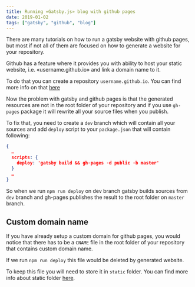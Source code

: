 ```yaml
---
title: Running «Gatsby.js» blog with github pages
date: 2019-01-02
tags: ["gatsby", "github", "blog"]
---
```


There are many tutorials on how to run a gatsby website with github pages, but most if not all of them are focused on how to generate a website for your repository.

Github has a feature where it provides you with ability to host your static website, i.e. «username.github.io» and link a domain name to it.

To do that you can create a repository `username.github.io`. You can find more info on that [here](https://pages.github.com)

Now the problem with gatsby and github pages is that the generated resources are not in the root folder of your repository and if you use `gh-pages` package it will rewrite all your source files when you publish.

To fix that, you need to create a `dev` branch which will contain all your sources and add `deploy` script to your `package.json` that will contain following:
```json
{
  …
  scripts: {
    deploy: 'gatsby build && gh-pages -d public -b master'
  }
  …
}
```

So when we run `npm run deploy` on dev branch gatsby builds sources from `dev` branch and gh-pages publishes the result to the root folder on `master` branch.

## Custom domain name

If you have already setup a custom domain for github pages, you would notice that there has to be a `CNAME` file in the root folder of your repository that contains custom domain name.

If we run `npm run deploy` this file would be deleted by generated website.

To keep this file you will need to store it in `static` folder. You can find more info about static folder [here](https://www.gatsbyjs.org/docs/static-folder/).

